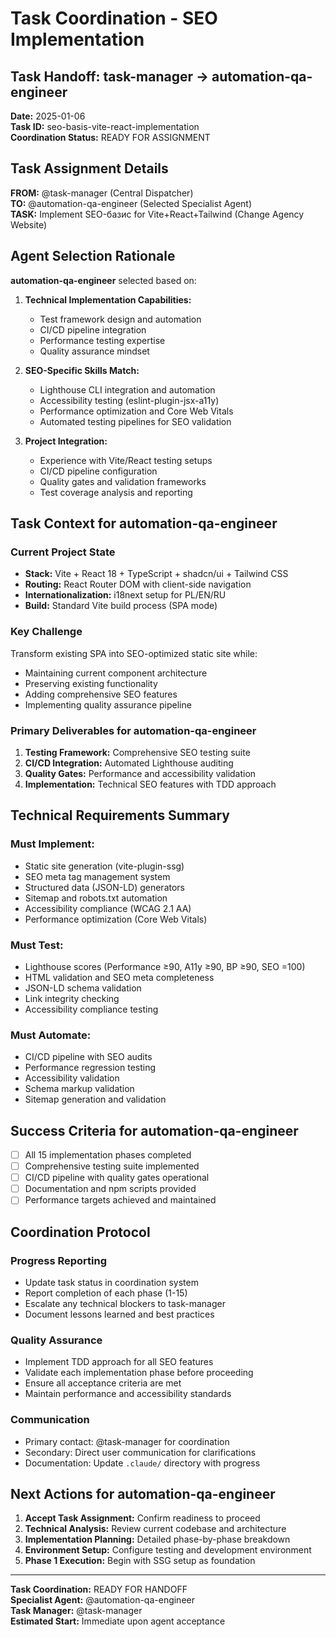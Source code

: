 # Task Coordination - SEO Implementation

## Task Handoff: task-manager → automation-qa-engineer

**Date:** 2025-01-06  
**Task ID:** seo-basis-vite-react-implementation  
**Coordination Status:** READY FOR ASSIGNMENT  

## Task Assignment Details

**FROM:** @task-manager (Central Dispatcher)  
**TO:** @automation-qa-engineer (Selected Specialist Agent)  
**TASK:** Implement SEO-базис for Vite+React+Tailwind (Change Agency Website)

## Agent Selection Rationale

**automation-qa-engineer** selected based on:

1. **Technical Implementation Capabilities:**
   - Test framework design and automation
   - CI/CD pipeline integration
   - Performance testing expertise
   - Quality assurance mindset

2. **SEO-Specific Skills Match:**
   - Lighthouse CLI integration and automation
   - Accessibility testing (eslint-plugin-jsx-a11y)
   - Performance optimization and Core Web Vitals
   - Automated testing pipelines for SEO validation

3. **Project Integration:**
   - Experience with Vite/React testing setups
   - CI/CD pipeline configuration
   - Quality gates and validation frameworks
   - Test coverage analysis and reporting

## Task Context for automation-qa-engineer

### Current Project State
- **Stack:** Vite + React 18 + TypeScript + shadcn/ui + Tailwind CSS
- **Routing:** React Router DOM with client-side navigation
- **Internationalization:** i18next setup for PL/EN/RU
- **Build:** Standard Vite build process (SPA mode)

### Key Challenge
Transform existing SPA into SEO-optimized static site while:
- Maintaining current component architecture
- Preserving existing functionality
- Adding comprehensive SEO features
- Implementing quality assurance pipeline

### Primary Deliverables for automation-qa-engineer
1. **Testing Framework:** Comprehensive SEO testing suite
2. **CI/CD Integration:** Automated Lighthouse auditing
3. **Quality Gates:** Performance and accessibility validation
4. **Implementation:** Technical SEO features with TDD approach

## Technical Requirements Summary

### Must Implement:
- Static site generation (vite-plugin-ssg)
- SEO meta tag management system
- Structured data (JSON-LD) generators
- Sitemap and robots.txt automation
- Accessibility compliance (WCAG 2.1 AA)
- Performance optimization (Core Web Vitals)

### Must Test:
- Lighthouse scores (Performance ≥90, A11y ≥90, BP ≥90, SEO =100)
- HTML validation and SEO meta completeness
- JSON-LD schema validation
- Link integrity checking
- Accessibility compliance testing

### Must Automate:
- CI/CD pipeline with SEO audits
- Performance regression testing
- Accessibility validation
- Schema markup validation
- Sitemap generation and validation

## Success Criteria for automation-qa-engineer
- [ ] All 15 implementation phases completed
- [ ] Comprehensive testing suite implemented
- [ ] CI/CD pipeline with quality gates operational
- [ ] Documentation and npm scripts provided
- [ ] Performance targets achieved and maintained

## Coordination Protocol

### Progress Reporting
- Update task status in coordination system
- Report completion of each phase (1-15)
- Escalate any technical blockers to task-manager
- Document lessons learned and best practices

### Quality Assurance
- Implement TDD approach for all SEO features
- Validate each implementation phase before proceeding
- Ensure all acceptance criteria are met
- Maintain performance and accessibility standards

### Communication
- Primary contact: @task-manager for coordination
- Secondary: Direct user communication for clarifications
- Documentation: Update `.claude/` directory with progress

## Next Actions for automation-qa-engineer
1. **Accept Task Assignment:** Confirm readiness to proceed
2. **Technical Analysis:** Review current codebase and architecture
3. **Implementation Planning:** Detailed phase-by-phase breakdown
4. **Environment Setup:** Configure testing and development environment
5. **Phase 1 Execution:** Begin with SSG setup as foundation

---

**Task Coordination:** READY FOR HANDOFF  
**Specialist Agent:** @automation-qa-engineer  
**Task Manager:** @task-manager  
**Estimated Start:** Immediate upon agent acceptance